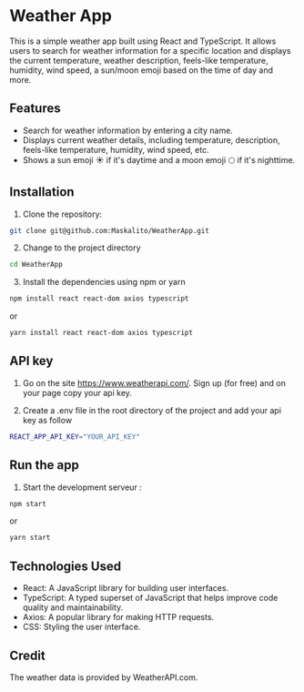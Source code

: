 # Weather App

This is a simple weather app built using React and TypeScript. It allows users to search for weather information for a specific location and displays the current temperature, weather description, feels-like temperature, humidity, wind speed, a sun/moon emoji based on the time of day and more.

## Features

- Search for weather information by entering a city name.
- Displays current weather details, including temperature, description, feels-like temperature, humidity, wind speed, etc.
- Shows a sun emoji ☀️ if it's daytime and a moon emoji 🌕 if it's nighttime.

## Installation

1. Clone the repository:

```bash
git clone git@github.com:Maskalito/WeatherApp.git
```

2. Change to the project directory

```bash
cd WeatherApp
```

3. Install the dependencies using npm or yarn

```bash
npm install react react-dom axios typescript
```
or
```bash
yarn install react react-dom axios typescript
```

## API key

1. Go on the site https://www.weatherapi.com/. Sign up (for free) and on your page copy your api key.
  
2. Create a .env file in the root directory of the project and add your api key as follow

```bash
REACT_APP_API_KEY="YOUR_API_KEY"
```

## Run the app

1. Start the development serveur :

```bash
npm start
```
or
```bash
yarn start
```

## Technologies Used

- React: A JavaScript library for building user interfaces.
- TypeScript: A typed superset of JavaScript that helps improve code quality and maintainability.
- Axios: A popular library for making HTTP requests.
- CSS: Styling the user interface.

## Credit

The weather data is provided by WeatherAPI.com.












